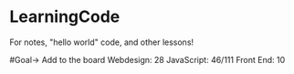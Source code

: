 # LearningCode
For notes, "hello world" code, and other lessons!


#Goal-> Add to the board 
Webdesign: 28
JavaScript: 46/111
Front End:  10
